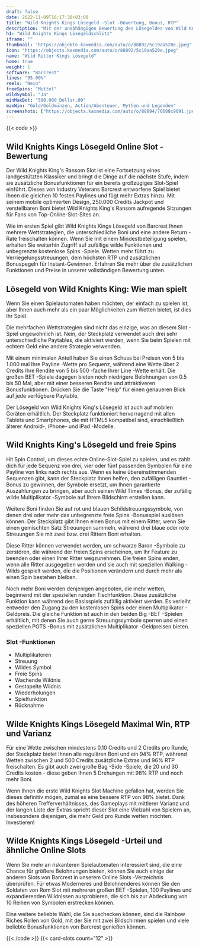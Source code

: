 ```yaml
---
draft: false
date: 2022-11-09T16:17:38+03:00
title: "Wild Knights Kings Lösegeld -Slot -Bewertung, Bonus, RTP"
description: "Mit der unabhängigen Bewertung des Lösegeldes von Wild Knights King aus Barcrest können Sie hier kostenlos oder echtes Geld spielen und hier einen Bonus erhalten!"
h1: "Wild Knights Kings Lösegeldschlitz"
iframe: ""
thumbnail: "https://objekte.kaxmedia.com/auto/o/88892/5c19aa520e.jpeg"
icon: "https://objects.kaxmedia.com/auto/o/88892/5c19aa520e.jpeg"
name: "Wild Ritter Kings Lösegeld"
home: true
weight: 1
software: "Barcrest"
lines: "95.00%"
reels: "Nein"
freeSpins: "Mittel"
wildSymbol: "Ja"
minMaxBet: "500.000 Dollar.00"
maxWin: "Gold/Goldmünzen, Action/Abenteuer, Mythen und Legenden"
screenshots: ["https://objects.kaxmedia.com/auto/o/88894/76688c9091.jpeg"]
---
```


{{< code >}}<h2>Wild Knights Kings Lösegeld Online Slot -Bewertung</h2><p>Der Wild Knights King's Ransom Slot ist eine Fortsetzung eines landgestützten Klassiker und bringt die Dinge auf die nächste Stufe, indem sie zusätzliche Bonusfunktionen für ein bereits großzügiges Slot-Spiel einführt. Dieses von Industry Veterans Barcrest entworfene Spiel bietet Ihnen die gleichen 10 festen Paylines und fügt mehr Extras hinzu. Mit seinem mobile optimierten Design, 250.000 Credits Jackpot und verstellbaren Boni bietet Wild Knights King's Ransom aufregende Sitzungen für Fans von Top-Online-Slot-Sites an.</p><p>Wie im ersten Spiel gibt Wild Knights Kings Lösegeld von Barcrest Ihnen mehrere Wettstrategien, die unterschiedliche Boni und eine andere Return -Rate freischalten können. Wenn Sie mit einem Mindestbeteiligung spielen, erhalten Sie weiterhin Zugriff auf zufällige wilde Funktionen und unbegrenzte kostenlose Spins -Spiele. Wetten mehr führt zu Verriegelungsstreuungen, dem höchsten RTP und zusätzlichen Bonuspegeln für Instant-Gewinnen.  Erfahren Sie mehr über die zusätzlichen Funktionen und Preise in unserer vollständigen Bewertung unten.</p><h2>Lösegeld von Wild Knights King: Wie man spielt</h2><p>Wenn Sie einen Spielautomaten haben möchten, der einfach zu spielen ist, aber Ihnen auch mehr als ein paar Möglichkeiten zum Wetten bietet, ist dies Ihr Spiel.</p><p>Die mehrfachen Wettstrategien sind nicht das einzige, was an diesem Slot -Spiel ungewöhnlich ist. Nein, der Steckplatz verwendet auch drei sehr unterschiedliche Paytables, die aktiviert werden, wenn Sie beim Spielen mit echtem Geld eine andere Strategie verwenden.</p><p>Mit einem minimalen Anteil haben Sie einen Schuss bei Preisen von 5 bis 1.000 mal Ihre Payline -Wette pro Sequenz, während eine Wette über 2 Credits Ihre Rendite von 5 bis 500 -fache Ihrer Line -Wette erhält. Die großen BET -Spiele dagegen bieten noch niedrigere Belohnungen von 0.5 bis 50 Mal, aber mit einer besseren Rendite und attraktiveren Bonusfunktionen. Drücken Sie die Taste "Help" für einen genaueren Blick auf jede verfügbare Paytable.</p><p>Der Lösegeld von Wild Knights King's Lösegeld ist auch auf mobilen Geräten erhältlich. Der Steckplatz funktioniert hervorragend mit allen Tablets und Smartphones, die mit HTML5 kompatibel sind, einschließlich älterer Android-, iPhone- und iPad -Modelle.</p><h2>Wild Knights King's Lösegeld und freie Spins</h2><p>Hit Spin Control, um dieses echte Online-Slot-Spiel zu spielen, und es zahlt dich für jede Sequenz von drei, vier oder fünf passenden Symbolen für eine Payline von links nach rechts aus. Wenn es keine übereinstimmenden Sequenzen gibt, kann der Steckplatz Ihnen helfen, den zufälligen Gauntlet -Bonus zu gewinnen, der Symbole ersetzt, um Ihnen garantierte Auszahlungen zu bringen, aber auch seinen Wild Times -Bonus, der zufällig wilde Multiplikator -Symbole auf Ihrem Bildschirm erstellen kann.</p><p>Weitere Boni finden Sie auf rot und blauen Schildstreuungssymbole, von denen drei oder mehr das unbegrenzte freie Spins -Bonusspiel auslösen können. Der Steckplatz gibt Ihnen einen Bonus mit einem Ritter, wenn Sie einen gemischten Satz Streuungen sammeln, während drei blaue oder rote Streuungen Sie mit zwei bzw. drei Rittern Boni erhalten.</p><p>Diese Ritter können verwendet werden, um schwarze Baron -Symbole zu zerstören, die während der freien Spins erscheinen, um Ihr Feature zu beenden oder einen Ihrer Ritter wegzunehmen. Die freien Spins enden, wenn alle Ritter ausgegeben werden und sie auch mit speziellen Walking -Wilds gespielt werden, die die Positionen verändern und durch mehr als einen Spin bestehen bleiben.</p><p>Noch mehr Boni werden denjenigen angeboten, die mehr wetten, beginnend mit der speziellen runden Tischfunktion. Diese zusätzliche Funktion kann während des Basisspiels zufällig aktiviert werden. Es verleiht entweder den Zugang zu den kostenlosen Spins oder einen Multiplikator -Geldpreis. Die gleiche Funktion ist auch in den beiden Big -BET -Spielen erhältlich, mit denen Sie auch gerne Streuungssymbole sperren und einen speziellen POTS -Bonus mit zusätzlichen Multiplikator -Geldpreisen bieten.</p><h3>
Slot -Funktionen</h3><ul>
<li></span>
Multiplikatoren</li>
<li></span>
Streuung</li>
<li></span>
Wildes Symbol</li>
<li></span>
Freie Spins</li>
<li></span>
Wachende Wildnis</li>
<li></span>
Gestapelte Wildnis</li>
<li></span>
Wiederholungen</li>
<li></span>
Spielfunktion</li>
<li></span>
Rücknahme</li></ul><h2>Wilde Knights Kings Lösegeld Maximal Win, RTP und Varianz</h2><p>Für eine Wette zwischen mindestens 0.10 Credits und 2 Credits pro Runde, der Steckplatz bietet Ihnen alle regulären Boni und ein 94% RTP, während Wetten zwischen 2 und 500 Credits zusätzliche Extras und 96% RTP freischalten. Es gibt auch zwei große Bag -Side -Spiele, die 20 und 30 Credits kosten - diese geben Ihnen 5 Drehungen mit 98% RTP und noch mehr Boni.</p><p>Wenn Ihnen die erste Wild Knights Slot Machine gefallen hat, werden Sie dieses definitiv mögen, zumal es eine bessere RTP von 98% bietet. Dank des höheren Trefferverhältnisses, des Gameplays mit mittlerer Varianz und der langen Liste der Extras spricht dieser Slot eine Vielzahl von Spielern an, insbesondere diejenigen, die mehr Geld pro Runde wetten möchten. Investieren!</p><h2>Wilde Knights Kings Lösegeld -Urteil und ähnliche Online Slots</h2><p>Wenn Sie mehr an riskanteren Spielautomaten interessiert sind, die eine Chance für größere Belohnungen bieten, können Sie auch einige der anderen Slots von Barcrest in unserem Online Slots -Verzeichnis überprüfen. Für etwas Moderneres und Belohnenderes können Sie den Soldaten von Rom Slot mit mehreren großen BET -Spielen, 100 Paylines und expandierenden Wildnissen ausprobieren, die sich bis zur Abdeckung von 10 Reihen von Symbolen erstrecken können.</p><p>Eine weitere beliebte Wahl, die Sie auschecken können, sind die Rainbow Riches Rollen von Gold, mit der Sie mit zwei Bildschirmen spielen und viele beliebte Bonusfunktionen von Barcrest genießen können.</p>{{< /code >}}
 {{< card-slots count="12" >}}